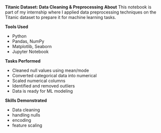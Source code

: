 **Titanic Dataset: Data Cleaning & Preprocessing**
**About**
This notebook is part of my internship where I applied data preprocessing techniques on the Titanic dataset to prepare it for machine learning tasks.

**Tools Used**
- Python
- Pandas, NumPy
- Matplotlib, Seaborn
- Jupyter Notebook
  
**Tasks Performed**
- Cleaned null values using mean/mode
- Converted categorical data into numerical
- Scaled numerical columns
- Identified and removed outliers
- Data is ready for ML modeling
  
**Skills Demonstrated**
- Data cleaning
- handling nulls
- encoding
- feature scaling


